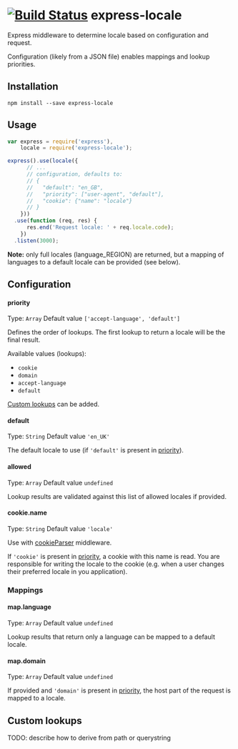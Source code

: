 [![Build Status](https://travis-ci.org/smhg/express-locale.png?branch=master)](https://travis-ci.org/smhg/express-locale)
express-locale
==============

Express middleware to determine locale based on configuration and request.

Configuration (likely from a JSON file) enables mappings and lookup priorities.


## Installation
`npm install --save express-locale`


## Usage
```javascript
var express = require('express'),
    locale = require('express-locale');

express().use(locale({
      // ...
      // configuration, defaults to:
      // {
      //   "default": "en_GB",
      //   "priority": ["user-agent", "default"],
      //   "cookie": {"name": "locale"}
      // }
    }))
  .use(function (req, res) {
      res.end('Request locale: ' + req.locale.code);
    })
  .listen(3000);
```
**Note:** only full locales (language_REGION) are returned, but a mapping of languages to a default locale can be provided (see below).


## Configuration
#### priority
Type: `Array` Default value `['accept-language', 'default']`

Defines the order of lookups. The first lookup to return a locale will be the final result.

Available values (lookups):
* `cookie`
* `domain`
* `accept-language`
* `default`

[Custom lookups](#custom-lookups) can be added.

#### default
Type: `String` Default value `'en_UK'`

The default locale to use (if `'default'` is present in [priority](#priority)).

#### allowed
Type: `Array` Default value `undefined`

Lookup results are validated against this list of allowed locales if provided.

#### cookie.name
Type: `String` Default value `'locale'`

Use with [cookieParser](http://www.senchalabs.org/connect/cookieParser.html) middleware.

If `'cookie'` is present in [priority](#priority), a cookie with this name is read.
You are responsible for writing the locale to the cookie (e.g. when a user changes their preferred locale in you application).

### Mappings
#### map.language
Type: `Array` Default value `undefined`

Lookup results that return only a language can be mapped to a default locale.

#### map.domain
Type: `Array` Default value `undefined`

If provided and `'domain'` is present in [priority](#priority), the host part of the request is mapped to a locale.

## Custom lookups
TODO: describe how to derive from path or querystring
